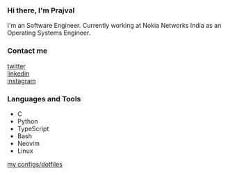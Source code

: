 ### Hi there, I'm Prajval

I'm an Software Engineer. Currently working at Nokia Networks India as an Operating Systems Engineer.

### Contact me

[twitter][twitter]  
[linkedin][linkedin]  
[instagram][instagram]  

### Languages and Tools

- C
- Python
- TypeScript
- Bash
- Neovim
- Linux

[my configs/dotfiles][dotfiles]

<!--- ref links --->
[instagram]: https://www.instagram.com/ig_prj/
[twitter]: https://twitter.com/_Prajvalbadiger
[linkedin]: https://www.linkedin.com/in/prajvalbadiger/
[dotfiles]: https://github.com/PrajvalBadiger/dotfiles
